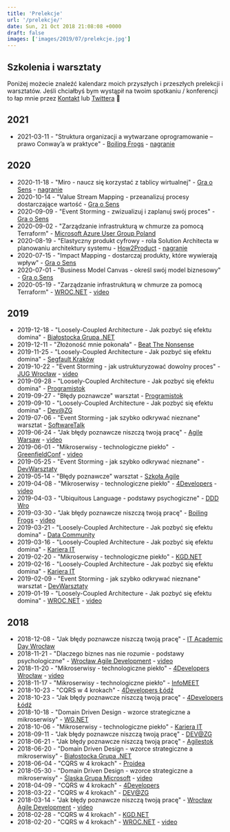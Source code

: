 ```yaml
---
title: 'Prelekcje'
url: '/prelekcje/'
date: Sun, 21 Oct 2018 21:08:08 +0000
draft: false
images: ['images/2019/07/prelekcje.jpg']
---
```


<section class="page-title divider layer-overlay overlay-theme-colored2-8 section-typo-light"
         data-tm-bg-img="/images/2019/07/prelekcje.jpg"
         style="background-image: url(/images/2019/07/prelekcje.jpg); background-position-y: 35%;">
    <div class="container pt-250 pb-250">
        <div class="section-content">
            <div class="row">
                <div class="col-md-12 text-center">
                    <h1 class="title text-white">Szkolenia i warsztaty</h1>
                </div>
            </div>
        </div>
    </div>
</section>

Poniżej możecie znaleźć kalendarz moich przyszłych i przeszłych prelekcji i warsztatów. Jeśli chciałbyś bym wystąpił na twoim spotkaniu / konferencji to łap mnie przez [Kontakt](/kontakt) lub [Twittera](https://twitter.com/RadekMaziarka) 🙂

## 2021
* 2021-03-11 - "Struktura organizacji a wytwarzane oprogramowanie – prawo Conway’a w praktyce" - [Boiling Frogs](https://2021.boilingfrogs.pl/schedule/struktura-organizacji-a-wytwarzane-oprogramowanie-prawo-conwaya-w-praktyce/) - [nagranie](https://www.youtube.com/watch?v=mpcdIs8L8iI)

## 2020
 * 2020-11-18 - "Miro - naucz się korzystać z tablicy wirtualnej" - [Gra o Sens](https://www.meetup.com/pl-PL/GraoSens/events/274021018/) - [nagranie](https://www.youtube.com/watch?v=9e3E9OewM8s)
 * 2020-10-14 - "Value Stream Mapping - przeanalizuj procesy dostarczające wartość - [Gra o Sens](https://www.meetup.com/pl-PL/GraoSens/events/271837078/)
 * 2020-09-09 - "Event Storming - zwizualizuj i zaplanuj swój proces" - [Gra o Sens](https://www.meetup.com/pl-PL/GraoSens/events/271837071/)
 * 2020-09-02 - "Zarządzanie infrastrukturą w chmurze za pomocą Terraform" - [Microsoft Azure User Group Poland](https://www.meetup.com/pl-PL/Microsoft-Azure-Users-Group-Poland/events/272804160/)
 * 2020-08-19 - "Elastyczny produkt cyfrowy - rola Solution Architecta w planowaniu architektury systemu - [How2Product](https://how2product.com/podcast/5-elastyczny-produkt-cyfrowy-rola-solution-architecta-w-planowaniu-architektury-systemu,2020,17803) - [nagranie](https://open.spotify.com/episode/02HjyzGrkFBT5BEcbO1pEN?si=tNhn6XXiQ9eJlRkKXOCfYA)
 * 2020-07-15 - "Impact Mapping - dostarczaj produkty, które wywierają wpływ" - [Gra o Sens](https://www.meetup.com/pl-PL/GraoSens/events/271791834/)
 * 2020-07-01 - "Business Model Canvas - określ swój model biznesowy" - [Gra o Sens](https://www.meetup.com/pl-PL/GraoSens/events/271441323/)
 * 2020-05-19 - "Zarządzanie infrastrukturą w chmurze za pomocą Terraform" - [WROC.NET](https://www.meetup.com/pl-PL/wrocnet/events/268145665/) - [video](https://www.youtube.com/watch?v=kZGz1_B6AiA)

## 2019

 *   2019-12-18 - "Loosely-Coupled Architecture - Jak pozbyć się efektu domina" - [Białostocka Grupa .NET](https://www.facebook.com/events/480310039269803/)
 *   2019-12-11 - "Złożoność mnie pokonała" - [Beat The Nonsense](https://www.meetup.com/pl-PL/GraoSens/events/266459226/)
 *   2019-11-25 - "Loosely-Coupled Architecture - Jak pozbyć się efektu domina" - [Segfault Kraków](https://segfault.events/sites/krakow2019/abstracts/loosely-coupled-architecture-jak-pozbyc-sie-efektu-domina/)
 *   2019-10-22 - "Event Storming - jak ustrukturyzować dowolny proces" - [JUG Wrocław](https://www.meetup.com/pl-PL/WroclawJUG/events/265637715/) - [video](https://www.youtube.com/watch?v=1XrE0NMCmAo)
 *   2019-09-28 - "Loosely-Coupled Architecture - Jak pozbyć się efektu domina" - [Programistok](https://programistok.org/)
 *   2019-09-27 - "Błędy poznawcze" warsztat - [Programistok](https://programistok.org/)
 *   2019-09-10 - "Loosely-Coupled Architecture - Jak pozbyć się efektu domina" - [Dev@ZG](https://www.meetup.com/pl-PL/DEV-ZG/events/264372145/)
 *   2019-07-06 - "Event Storming - jak szybko odkrywać nieznane" warsztat - [SoftwareTalk](https://softwaretalks.pl/wydarzenia/event-storming-jak-szybko-odkrywac-nieznane/)
 *   2019-06-24 - "Jak błędy poznawcze niszczą twoją pracę" - [Agile Warsaw](https://www.meetup.com/pl-PL/AgileWarsaw/events/261599232/) - [video](https://www.youtube.com/watch?v=h7RxT977I3I)
 *   2019-06-01 - "Mikroserwisy - technologiczne piekło"  - [GreenfieldConf](http://www.greenfieldconf.pl/speaker_radoslaw_maziarka.html) - [video](https://www.youtube.com/watch?v=PkVvbEW8amA)
 *   2019-05-25 - "Event Storming - jak szybko odkrywać nieznane" - [DevWarsztaty](http://devwarsztaty.pl/warsztaty/2019-05-25/)
 *   2019-05-14 - "Błędy poznawcze" warsztat - [Szkoła Agile](http://szkolaagile.graosens.org.pl/)
 *   2019-04-08 - "Mikroserwisy - technologiczne piekło" - [4Developers](https://4developers.org.pl/lecture_warszawa/#id=51922) - [video](https://www.youtube.com/watch?v=N1U2_dwXkJs)
 *   2019-04-03 - "Ubiquitous Language - podstawy psychogiczne" - [DDD Wro](https://www.meetup.com/pl-PL/DDD-WRO/events/259542258/)
 *   2019-03-30 - "Jak błędy poznawcze niszczą twoją pracę" - [Boiling Frogs](https://2019.boilingfrogs.pl/) - [video](https://www.youtube.com/watch?v=YuroVhwkb44)
 *   2019-03-21 - "Loosely-Coupled Architecture - Jak pozbyć się efektu domina" - [Data Community](https://www.meetup.com/pl-PL/PLSSUG/events/254531578/)
 *   2019-03-16 - "Loosely-Coupled Architecture - Jak pozbyć się efektu domina" - [Kariera IT](https://careercon.pl/konferencja/kariera-it-wroclaw-16-02-2019/)
 *   2019-02-20 - "Mikroserwisy - technologiczne piekło" - [KGD.NET](https://www.meetup.com/pl-PL/KGD-NET/events/258683856/)
 *   2019-02-16 - "Loosely-Coupled Architecture - Jak pozbyć się efektu domina" - [Kariera IT](https://careercon.pl/konferencja/kariera-it-wroclaw-16-02-2019/)
 *   2019-02-09 - "Event Storming - jak szybko odkrywać nieznane" warsztat - [DevWarsztaty](https://www.meetup.com/pl-PL/devWarsztaty/events/258533467/attendees/)
 *   2019-01-19 - "Loosely-Coupled Architecture - Jak pozbyć się efektu domina" - [WROC.NET](https://www.meetup.com/pl-PL/wrocnet/events/257779436/) - [video](https://www.youtube.com/watch?v=1iB87A1W0SA&t=2387s)

## 2018

 *   2018-12-08 - "Jak błędy poznawcze niszczą twoją pracę" - [IT Academic Day Wrocław](https://www.facebook.com/events/538581659941967/permalink/540187079781425/)
 *   2018-11-21 - "Dlaczego biznes nas nie rozumie - podstawy psychologiczne" - [Wrocław Agile Development](https://www.meetup.com/pl-PL/Wroclaw-Agile-Development-Meetup/events/256175599/) - [video](https://www.youtube.com/watch?v=21aRa8rAe8U&t=1s)
 *   2018-11-20 - "Mikroserwisy - technologiczne piekło" - [4Developers Wrocław](https://wroclaw.4developers.org.pl/lecture.html#id=48644) - [video](https://www.youtube.com/watch?v=P4iomsHmOW0)
 *   2018-11-17 - "Mikroserwisy - technologiczne piekło" - [InfoMEET](https://www.infomeet.pl/konferencje/17-listopada-2018-infomeet-wroclaw/)
 *   2018-10-23 - "CQRS w 4 krokach" - [4Developers Łódź](https://lodz.4developers.org.pl)
 *   2018-10-23 - "Jak błędy poznawcze niszczą twoją pracę" - [4Developers Łódź](https://lodz.4developers.org.pl)
 *   2018-10-18 - "Domain Driven Design - wzorce strategiczne a mikroserwisy" - [WG.NET](https://www.meetup.com/pl-PL/WG-NET/events/255391480/)
 *   2018-10-06 - "Mikroserwisy - technologiczne piekło" - [Kariera IT](https://careercon.pl/konferencja/kariera-it-wroclaw-06-10-2018/)
 *   2018-09-11 - "Jak błędy poznawcze niszczą twoją pracę" - [DEV@ZG](https://www.meetup.com/pl-PL/DEV-ZG/events/254263018/)
 *   2018-06-21 - "Jak błędy poznawcze niszczą twoją pracę" - [Agilestok](https://www.facebook.com/events/219453975324561/?active_tab=discussion)
 *   2018-06-20 - "Domain Driven Design - wzorce strategiczne a mikroserwisy" - [Białostocka Grupa .NET](https://www.facebook.com/events/195974331233560/?active_tab=discussion)
 *   2018-06-04 - "CQRS w 4 krokach" - [Proidea](https://webinaria.proidea.pl/kurs/cqrs-w-4-krokach/)
 *   2018-05-30 - "Domain Driven Design - wzorce strategiczne a mikroserwisy" - [Śląska Grupa Microsoft](https://www.meetup.com/pl-PL/%C5%9Al%C4%85ska-Grupa-Microsoft-Meetup/events/250018468/) - [video](https://www.youtube.com/watch?v=MHgLJqE2zm0&t=2064s)
 *   2018-04-09 - "CQRS w 4 krokach" - [4Developers](https://4developers.org.pl/lecture.html#id=40702)
 *   2018-03-22 - "CQRS w 4 krokach" - [DEV@ZG](https://www.meetup.com/pl-PL/DEV-ZG/events/248709842/)
 *   2018-03-14 - "Jak błędy poznawcze niszczą twoją pracę" - [Wrocław Agile Development](https://www.meetup.com/pl-PL/Wroclaw-Agile-Development-Meetup/events/248534112/) - [video](https://www.youtube.com/watch?v=bHiEACJ8Sgc&t=1264s)
 *   2018-02-28 - "CQRS w 4 krokach" - [KGD.NET](https://www.meetup.com/pl-PL/KGD-NET/events/247637902/)
 *   2018-02-20 - "CQRS w 4 krokach" - [WROC.NET](https://www.meetup.com/pl-PL/wrocnet/events/247642624/) - [video](https://www.youtube.com/watch?v=i0wCilZ0QdY&t=2206s)